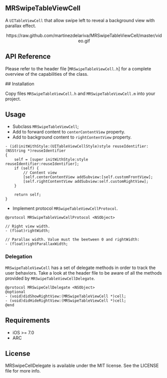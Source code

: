 MRSwipeTableViewCell
--------------------

A `UITableViewCell` that allow swipe left to reveal a background view with parallax effect.

<p align="center">https://raw.github.com/martinezdelariva/MRSwipeTableViewCell/master/video.gif<p>


## API Reference
Please refer to the header file [`MRSwipeTableViewCell.h`] for a complete overview of the capabilities of the class.

## Installation

Copy files `MRSwipeTableViewCell.h` and `MRSwipeTableViewCell.m` into your project.

## Usage

- Subclass `MRSwipeTableViewCell`;
- Add to forward content to `centerContentView` property.
- Add to background content to `rightContentView` property.

```objc
- (id)initWithStyle:(UITableViewCellStyle)style reuseIdentifier:(NSString *)reuseIdentifier
{
    self = [super initWithStyle:style reuseIdentifier:reuseIdentifier];
    if (self) {        
        // Content view
        [self.centerContentView addSubview:[self.customFrontView];
        [self.rightContentView addSubview:self.customRightView];
    }
    
    return self;
}
```

- Implement protocol `MRSwipeTableViewCellProtocol`.

```objc
@protocol MRSwipeTableViewCellProtocol <NSObject>

// Right view width.
- (float)rightWidth;

// Parallax width. Value must the beetween 0 and rightWidth:
- (float)rightParallaxWidth;
```

### Delegation

`MRSwipeTableViewCell` has a set of delegate methods in order to track the user behaviors. Take a look at the header file to be aware of all the methods provided by `MRSwipeTableViewCellDelegate`.

```objc
@protocol MRSwipeCellDelegate <NSObject>
@optional
- (void)didShowRightView:(MRSwipeTableViewCell *)cell;
- (void)didHideRightView:(MRSwipeTableViewCell *)cell;
@end
```


## Requirements

- iOS >= 7.0
- ARC


## License

MRSwipeCellDelegate is available under the MIT license. See the LICENSE file for more info.